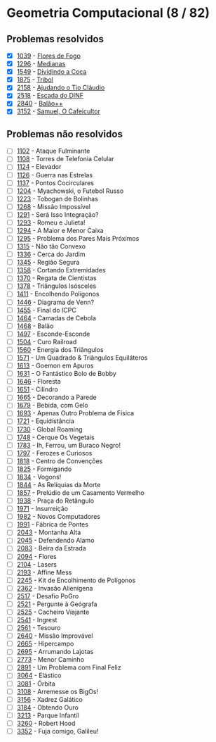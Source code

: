 # Geometria Computacional (8 / 82)



## Problemas resolvidos

- [x]  [1039](https://www.beecrowd.com.br/repository/UOJ_1039.html) - [Flores de Fogo](https://github.com/potigol/beecrowd/blob/master/src/1000/1039.poti)
- [x]  [1296](https://www.beecrowd.com.br/repository/UOJ_1296.html) - [Medianas](https://github.com/potigol/beecrowd/blob/master/src/1200/1296.poti)
- [x]  [1549](https://www.beecrowd.com.br/repository/UOJ_1549.html) - [Dividindo a Coca](https://github.com/potigol/beecrowd/blob/master/src/1500/1549.poti)
- [x]  [1875](https://www.beecrowd.com.br/repository/UOJ_1875.html) - [Tribol](https://github.com/potigol/beecrowd/blob/master/src/1800/1875.poti)
- [x]  [2158](https://www.beecrowd.com.br/repository/UOJ_2158.html) - [Ajudando o Tio Cláudio](https://github.com/potigol/beecrowd/blob/master/src/2100/2158.poti)
- [x]  [2518](https://www.beecrowd.com.br/repository/UOJ_2518.html) - [Escada do DINF](https://github.com/potigol/beecrowd/blob/master/src/2500/2518.poti)
- [x]  [2840](https://www.beecrowd.com.br/repository/UOJ_2840.html) - [Balão++](https://github.com/potigol/beecrowd/blob/master/src/2800/2840.poti)
- [x]  [3152](https://www.beecrowd.com.br/repository/UOJ_3152.html) - [Samuel, O Cafeicultor](https://github.com/potigol/beecrowd/blob/master/src/3100/3152.poti)

## Problemas não resolvidos

- [ ]  [1102](https://www.beecrowd.com.br/repository/UOJ_1102.html) - Ataque Fulminante
- [ ]  [1108](https://www.beecrowd.com.br/repository/UOJ_1108.html) - Torres de Telefonia Celular
- [ ]  [1124](https://www.beecrowd.com.br/repository/UOJ_1124.html) - Elevador
- [ ]  [1126](https://www.beecrowd.com.br/repository/UOJ_1126.html) - Guerra nas Estrelas
- [ ]  [1137](https://www.beecrowd.com.br/repository/UOJ_1137.html) - Pontos Cocirculares
- [ ]  [1204](https://www.beecrowd.com.br/repository/UOJ_1204.html) - Myachowski, o Futebol Russo
- [ ]  [1223](https://www.beecrowd.com.br/repository/UOJ_1223.html) - Tobogan de Bolinhas
- [ ]  [1268](https://www.beecrowd.com.br/repository/UOJ_1268.html) - Missão Impossível
- [ ]  [1291](https://www.beecrowd.com.br/repository/UOJ_1291.html) - Será Isso Integração?
- [ ]  [1293](https://www.beecrowd.com.br/repository/UOJ_1293.html) - Romeu e Julieta!
- [ ]  [1294](https://www.beecrowd.com.br/repository/UOJ_1294.html) - A Maior e Menor Caixa
- [ ]  [1295](https://www.beecrowd.com.br/repository/UOJ_1295.html) - Problema dos Pares Mais Próximos
- [ ]  [1315](https://www.beecrowd.com.br/repository/UOJ_1315.html) - Não tão Convexo
- [ ]  [1336](https://www.beecrowd.com.br/repository/UOJ_1336.html) - Cerca do Jardim
- [ ]  [1345](https://www.beecrowd.com.br/repository/UOJ_1345.html) - Região Segura
- [ ]  [1358](https://www.beecrowd.com.br/repository/UOJ_1358.html) - Cortando Extremidades
- [ ]  [1370](https://www.beecrowd.com.br/repository/UOJ_1370.html) - Regata de Cientistas
- [ ]  [1378](https://www.beecrowd.com.br/repository/UOJ_1378.html) - Triângulos Isósceles
- [ ]  [1411](https://www.beecrowd.com.br/repository/UOJ_1411.html) - Encolhendo Polígonos
- [ ]  [1446](https://www.beecrowd.com.br/repository/UOJ_1446.html) - Diagrama de Venn?
- [ ]  [1455](https://www.beecrowd.com.br/repository/UOJ_1455.html) - Final do ICPC
- [ ]  [1464](https://www.beecrowd.com.br/repository/UOJ_1464.html) - Camadas de Cebola
- [ ]  [1468](https://www.beecrowd.com.br/repository/UOJ_1468.html) - Balão
- [ ]  [1497](https://www.beecrowd.com.br/repository/UOJ_1497.html) - Esconde-Esconde
- [ ]  [1504](https://www.beecrowd.com.br/repository/UOJ_1504.html) - Curo Railroad
- [ ]  [1560](https://www.beecrowd.com.br/repository/UOJ_1560.html) - Energia dos Triângulos
- [ ]  [1571](https://www.beecrowd.com.br/repository/UOJ_1571.html) - Um Quadrado &amp; Triângulos Equiláteros
- [ ]  [1613](https://www.beecrowd.com.br/repository/UOJ_1613.html) - Goemon em Apuros
- [ ]  [1631](https://www.beecrowd.com.br/repository/UOJ_1631.html) - O Fantástico Bolo de Bobby
- [ ]  [1646](https://www.beecrowd.com.br/repository/UOJ_1646.html) - Floresta
- [ ]  [1651](https://www.beecrowd.com.br/repository/UOJ_1651.html) - Cilindro
- [ ]  [1665](https://www.beecrowd.com.br/repository/UOJ_1665.html) - Decorando a Parede
- [ ]  [1679](https://www.beecrowd.com.br/repository/UOJ_1679.html) - Bebida, com Gelo
- [ ]  [1693](https://www.beecrowd.com.br/repository/UOJ_1693.html) - Apenas Outro Problema de Física
- [ ]  [1721](https://www.beecrowd.com.br/repository/UOJ_1721.html) - Equidistância
- [ ]  [1730](https://www.beecrowd.com.br/repository/UOJ_1730.html) - Global Roaming
- [ ]  [1748](https://www.beecrowd.com.br/repository/UOJ_1748.html) - Cerque Os Vegetais
- [ ]  [1783](https://www.beecrowd.com.br/repository/UOJ_1783.html) - Ih, Ferrou, um Buraco Negro!
- [ ]  [1797](https://www.beecrowd.com.br/repository/UOJ_1797.html) - Ferozes e Curiosos
- [ ]  [1818](https://www.beecrowd.com.br/repository/UOJ_1818.html) - Centro de Convenções
- [ ]  [1825](https://www.beecrowd.com.br/repository/UOJ_1825.html) - Formigando
- [ ]  [1834](https://www.beecrowd.com.br/repository/UOJ_1834.html) - Vogons!
- [ ]  [1844](https://www.beecrowd.com.br/repository/UOJ_1844.html) - As Relíquias da Morte
- [ ]  [1857](https://www.beecrowd.com.br/repository/UOJ_1857.html) - Prelúdio de um Casamento Vermelho
- [ ]  [1938](https://www.beecrowd.com.br/repository/UOJ_1938.html) - Praça do Retângulo
- [ ]  [1971](https://www.beecrowd.com.br/repository/UOJ_1971.html) - Insurreição
- [ ]  [1982](https://www.beecrowd.com.br/repository/UOJ_1982.html) - Novos Computadores
- [ ]  [1991](https://www.beecrowd.com.br/repository/UOJ_1991.html) - Fábrica de Pontes
- [ ]  [2043](https://www.beecrowd.com.br/repository/UOJ_2043.html) - Montanha Alta
- [ ]  [2045](https://www.beecrowd.com.br/repository/UOJ_2045.html) - Defendendo Alamo
- [ ]  [2083](https://www.beecrowd.com.br/repository/UOJ_2083.html) - Beira da Estrada
- [ ]  [2094](https://www.beecrowd.com.br/repository/UOJ_2094.html) - Flores
- [ ]  [2104](https://www.beecrowd.com.br/repository/UOJ_2104.html) - Lasers
- [ ]  [2193](https://www.beecrowd.com.br/repository/UOJ_2193.html) - Affine Mess
- [ ]  [2245](https://www.beecrowd.com.br/repository/UOJ_2245.html) - Kit de Encolhimento de Polígonos
- [ ]  [2362](https://www.beecrowd.com.br/repository/UOJ_2362.html) - Invasão Alienígena
- [ ]  [2517](https://www.beecrowd.com.br/repository/UOJ_2517.html) - Desafio PoGro
- [ ]  [2521](https://www.beecrowd.com.br/repository/UOJ_2521.html) - Pergunte à Geógrafa
- [ ]  [2525](https://www.beecrowd.com.br/repository/UOJ_2525.html) - Cacheiro Viajante
- [ ]  [2541](https://www.beecrowd.com.br/repository/UOJ_2541.html) - Ingrest
- [ ]  [2561](https://www.beecrowd.com.br/repository/UOJ_2561.html) - Tesouro
- [ ]  [2640](https://www.beecrowd.com.br/repository/UOJ_2640.html) - Missão Improvável
- [ ]  [2665](https://www.beecrowd.com.br/repository/UOJ_2665.html) - Hipercampo
- [ ]  [2695](https://www.beecrowd.com.br/repository/UOJ_2695.html) - Arrumando Lajotas
- [ ]  [2773](https://www.beecrowd.com.br/repository/UOJ_2773.html) - Menor Caminho
- [ ]  [2891](https://www.beecrowd.com.br/repository/UOJ_2891.html) - Um Problema com Final Feliz
- [ ]  [3064](https://www.beecrowd.com.br/repository/UOJ_3064.html) - Elástico
- [ ]  [3081](https://www.beecrowd.com.br/repository/UOJ_3081.html) - Órbita
- [ ]  [3108](https://www.beecrowd.com.br/repository/UOJ_3108.html) - Arremesse os BigOs!
- [ ]  [3156](https://www.beecrowd.com.br/repository/UOJ_3156.html) - Xadrez Galático
- [ ]  [3184](https://www.beecrowd.com.br/repository/UOJ_3184.html) - Obtendo Ouro
- [ ]  [3213](https://www.beecrowd.com.br/repository/UOJ_3213.html) - Parque Infantil
- [ ]  [3260](https://www.beecrowd.com.br/repository/UOJ_3260.html) - Robert Hood
- [ ]  [3352](https://www.beecrowd.com.br/repository/UOJ_3352.html) - Fuja comigo, Galileu!